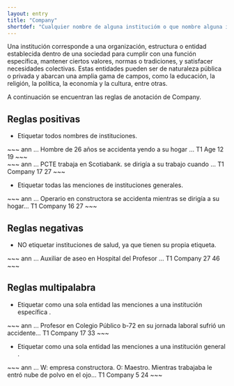 ```yaml
---
layout: entry
title: "Company"
shortdef: "Cualquier nombre de alguna institucióm o que nombre alguna institución general"
---
```


Una institución corresponde a una organización, estructura o entidad establecida dentro de una sociedad para cumplir con una función específica, mantener ciertos valores, normas o tradiciones, y satisfacer necesidades colectivas. Estas entidades pueden ser de naturaleza pública o privada y abarcan una amplia gama de campos, como la educación, la religión, la política, la economía y la cultura, entre otras.

A continuación se encuentran las reglas de anotación de Company.

## Reglas positivas

* Etiquetar todos nombres de instituciones.

<div class="annotation-correct" markdown="1">
~~~ ann
... Hombre de 26 años se accidenta yendo a su hogar … 
T1 Age 12 19 
~~~
</div>

<div class="annotation-correct" markdown="1">
~~~ ann
... PCTE trabaja en Scotiabank. se dirigía a su trabajo cuando ...
T1 Company 17 27 
~~~
</div>

* Etiquetar todas las menciones de instituciones generales.

<div class="annotation-correct" markdown="1">
~~~ ann
... Operario en constructora se accidenta mientras se dirigía a su hogar…
T1 Company 16 27 
~~~
</div>

<!---
Esto debería ir en otra categoría dentro de finding llamada Factores de riesgo
* Etiquetar dentro de esta categoría las frases que describen hábitos de consumo.

<div class="annotation-correct" markdown="1">
~~~ ann
Consumo de alcohol: +, conusmo de cigarro: - ....
T1 Clinical_Finding 11 21 
T2 Clinical_Finding 34 44 
~~~
</div>
-->

## Reglas negativas

* NO etiquetar instituciones de salud, ya que tienen su propia etiqueta.

<div class="annotation-incorrect" markdown="1">
~~~ ann
... Auxiliar de aseo en Hospital del Profesor …
T1 Company 27 46 
~~~
</div>

## Reglas multipalabra

* Etiquetar como una sola entidad las menciones a una institución específica .

<div class="annotation-correct" markdown="1">
~~~ ann
... Profesor en Colegio Público b-72 en su jornada laboral sufrió un accidente…
T1 Company 17 33 
~~~
</div>

* Etiquetar como una sola entidad las menciones a una institución general .

<div class="annotation-correct" markdown="1">
~~~ ann
... W: empresa constructora. O: Maestro. Mientras trabajaba le entró nube de polvo en el ojo…
T1 Company 5 24 
~~~
</div>
